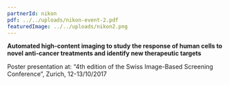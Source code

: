 ```yaml
---
partnerId: nikon
pdf: ../../uploads/nikon-event-2.pdf
featuredImage: ../../uploads/nikon2.png
---
```


**Automated high-content imaging to study the response of human cells to novel anti-cancer treatments and identify new therapeutic targets**

Poster presentation at: “4th edition of the Swiss Image-Based Screening Conference”, Zurich, 12-13/10/2017
